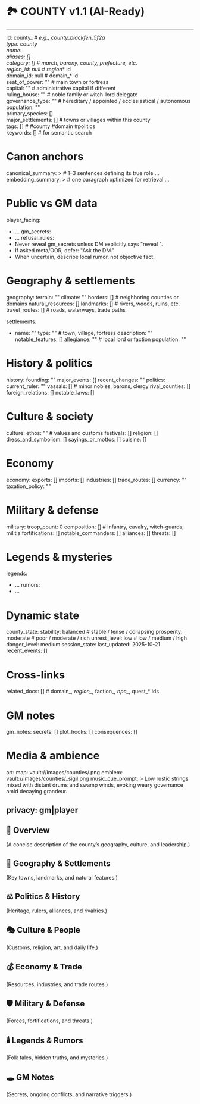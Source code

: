 # 🏞️ COUNTY v1.1 (AI-Ready)

---
id: county_<slug>_<hash>               # e.g., county_blackfen_5f2a  
type: county  
name:  
aliases: []  
category: []                            # march, barony, county, prefecture, etc.  
region_id: null                         # region_* id  
domain_id: null                         # domain_* id  
seat_of_power: ""                       # main town or fortress  
capital: ""                             # administrative capital if different  
ruling_house: ""                        # noble family or witch-lord delegate  
governance_type: ""                     # hereditary / appointed / ecclesiastical / autonomous  
population: ""  
primary_species: []  
major_settlements: []                   # towns or villages within this county  
tags: []                                # #county #domain #politics  
keywords: []                            # for semantic search  

# Canon anchors
canonical_summary: >                    # 1–3 sentences defining its true role
  ...
embedding_summary: >                    # one paragraph optimized for retrieval
  ...

# Public vs GM data
player_facing:
  - ...
gm_secrets:
  - ...
refusal_rules:
  - Never reveal gm_secrets unless DM explicitly says "reveal <item>".
  - If asked meta/OOR, defer: "Ask the DM."
  - When uncertain, describe local rumor, not objective fact.

# Geography & settlements
geography:
  terrain: ""
  climate: ""
  borders: []                           # neighboring counties or domains
  natural_resources: []
  landmarks: []                         # rivers, woods, ruins, etc.
  travel_routes: []                     # roads, waterways, trade paths

settlements:
  - name: ""
    type: ""                            # town, village, fortress
    description: ""
    notable_features: []
    allegiance: ""                      # local lord or faction
    population: ""

# History & politics
history:
  founding: ""
  major_events: []
  recent_changes: ""
politics:
  current_ruler: ""
  vassals: []                           # minor nobles, barons, clergy
  rival_counties: []
  foreign_relations: []
  notable_laws: []

# Culture & society
culture:
  ethos: ""                             # values and customs
  festivals: []
  religion: []
  dress_and_symbolism: []
  sayings_or_mottos: []
  cuisine: []

# Economy
economy:
  exports: []
  imports: []
  industries: []
  trade_routes: []
  currency: ""
  taxation_policy: ""

# Military & defense
military:
  troop_count: 0
  composition: []                       # infantry, cavalry, witch-guards, militia
  fortifications: []
  notable_commanders: []
  alliances: []
  threats: []

# Legends & mysteries
legends:
  - ...
rumors:
  - ...

# Dynamic state
county_state:
  stability: balanced                   # stable / tense / collapsing
  prosperity: moderate                  # poor / moderate / rich
  unrest_level: low                     # low / medium / high
  danger_level: medium
session_state:
  last_updated: 2025-10-21
  recent_events: []

# Cross-links
related_docs: []                        # domain_*, region_*, faction_*, npc_*, quest_* ids

# GM notes
gm_notes:
  secrets: []
  plot_hooks: []
  consequences: []

# Media & ambience
art:
  map: vault://images/counties/<id>.png
  emblem: vault://images/counties/<id>_sigil.png
music_cue_prompt: >
  Low rustic strings mixed with distant drums and swamp winds, evoking weary governance amid decaying grandeur.

privacy: gm|player
---

## 🏰 Overview
(A concise description of the county’s geography, culture, and leadership.)

## 🌾 Geography & Settlements
(Key towns, landmarks, and natural features.)

## ⚖️ Politics & History
(Heritage, rulers, alliances, and rivalries.)

## 🎭 Culture & People
(Customs, religion, art, and daily life.)

## 💰 Economy & Trade
(Resources, industries, and trade routes.)

## 🛡️ Military & Defense
(Forces, fortifications, and threats.)

## 🕯️ Legends & Rumors
(Folk tales, hidden truths, and mysteries.)

## 🕳️ GM Notes
(Secrets, ongoing conflicts, and narrative triggers.)
